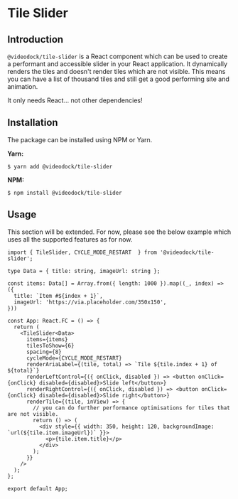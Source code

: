 # Tile Slider

## Introduction

`@videodock/tile-slider` is a React component which can be used to create a performant and accessible slider in your React
application. It dynamically renders the tiles and doesn't render tiles which are not visible. This means you can have a 
list of thousand tiles and still get a good performing site and animation.

It only needs React... not other dependencies! 

## Installation

The package can be installed using NPM or Yarn.

**Yarn:**
```
$ yarn add @videodock/tile-slider
```

**NPM:**
```
$ npm install @videodock/tile-slider
```

## Usage

This section will be extended. For now, please see the below example which uses all the supported features as for now.

```tsx
import { TileSlider, CYCLE_MODE_RESTART  } from '@videodock/tile-slider';

type Data = { title: string, imageUrl: string };

const items: Data[] = Array.from({ length: 1000 }).map((_, index) => ({
  title: `Item #${index + 1}`,
  imageUrl: 'https://via.placeholder.com/350x150',
}))

const App: React.FC = () => {
  return (
    <TileSlider<Data>
      items={items}
      tilesToShow={6}
      spacing={8}
      cycleMode={CYCLE_MODE_RESTART}
      renderAriaLabel={(tile, total) => `Tile ${tile.index + 1} of ${total}`}
      renderLeftControl={({ onClick, disabled }) => <button onClick={onClick} disabled={disabled}>Slide left</button>}
      renderRightControl={({ onClick, disabled }) => <button onClick={onClick} disabled={disabled}>Slide right</button>}
      renderTile={(tile, inView) => {
        // you can do further performance optimisations for tiles that are not visible.
        return () => (
          <div style={{ width: 350, height: 120, backgroundImage: `url(${tile.item.imageUrl})` }}>
            <p>{tile.item.title}</p>
          </div>
        );
      }}
    />
  );
};

export default App;
```
